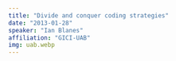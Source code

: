 ```yaml
---
title: "Divide and conquer coding strategies"
date: "2013-01-28"
speaker: "Ian Blanes"
affiliation: "GICI-UAB"
img: uab.webp
---
```

